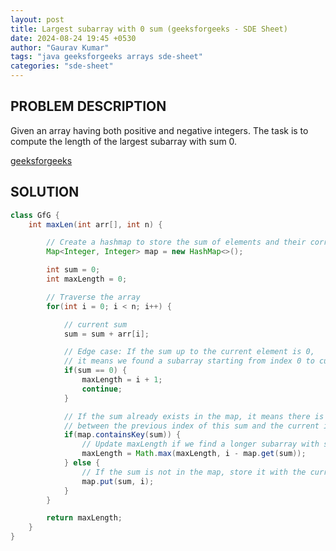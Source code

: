 ```yaml
---
layout: post
title: Largest subarray with 0 sum (geeksforgeeks - SDE Sheet)
date: 2024-08-24 19:45 +0530
author: "Gaurav Kumar"
tags: "java geeksforgeeks arrays sde-sheet"
categories: "sde-sheet"
---
```


## PROBLEM DESCRIPTION

Given an array having both positive and negative integers. The task is to compute the length of the largest subarray with sum 0.

[geeksforgeeks](https://www.geeksforgeeks.org/problems/largest-subarray-with-0-sum/1?page=1)

## SOLUTION

```java
class GfG {
    int maxLen(int arr[], int n) {

        // Create a hashmap to store the sum of elements and their corresponding index (storing the cumulative sum)
        Map<Integer, Integer> map = new HashMap<>();

        int sum = 0;
        int maxLength = 0;

        // Traverse the array
        for(int i = 0; i < n; i++) {

            // current sum
            sum = sum + arr[i];

            // Edge case: If the sum up to the current element is 0,
            // it means we found a subarray starting from index 0 to current index with sum 0.
            if(sum == 0) {
                maxLength = i + 1;
                continue;
            }

            // If the sum already exists in the map, it means there is a subarray
            // between the previous index of this sum and the current index with sum 0.
            if(map.containsKey(sum)) {
                // Update maxLength if we find a longer subarray with sum 0
                maxLength = Math.max(maxLength, i - map.get(sum));
            } else {
                // If the sum is not in the map, store it with the current index
                map.put(sum, i);
            }
        }

        return maxLength;
    }
}
```
